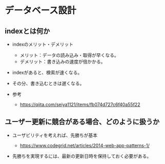 # データベース設計

## indexとは何か

- indexのメリット・デメリット
  - メリット：データの読み込み・取得が早くなる。
  - デメリット：書き込みの速度が倍かかる。

- indexがあると、検索が速くなる。
- その分、書き込むときは遅くなる。

- 参考
  - https://qiita.com/seiya1121/items/fb074d727c6f40a55f22

## ユーザー更新に競合がある場合、どのように扱うか

- ユーザビリティを考えれば、先勝ちが基本
  - https://www.codegrid.net/articles/2014-web-app-patterns-1/

- 先勝ちを実現するには、最新の更新日時を保持しておく必要がある。
